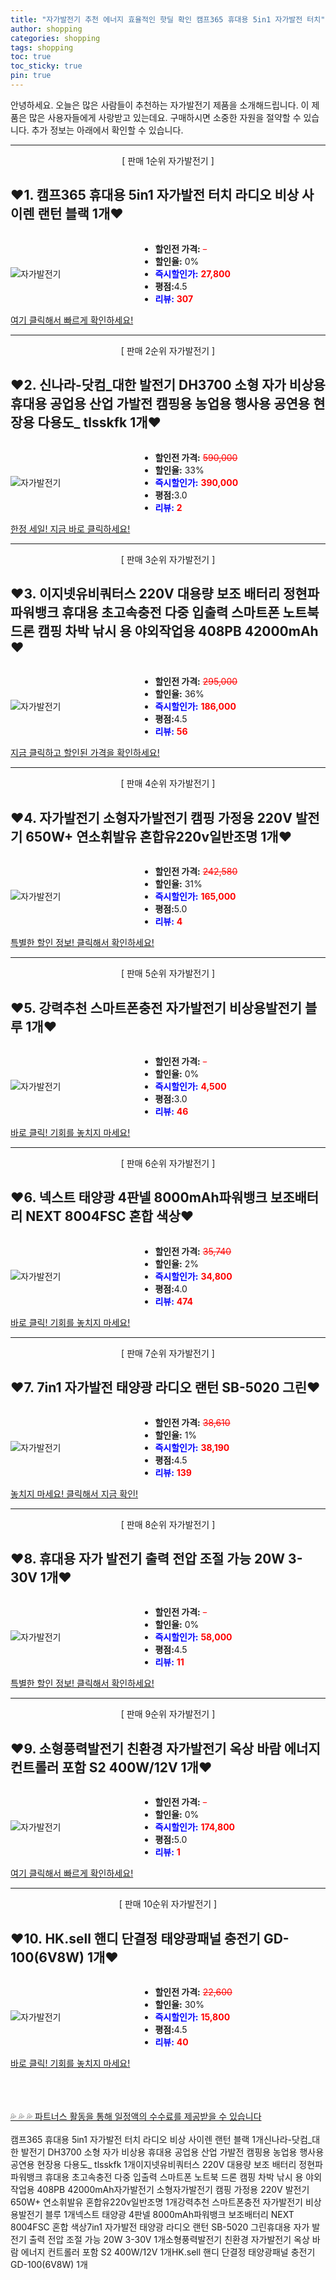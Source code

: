 ```yaml
---
title: "자가발전기 추천 에너지 효율적인 핫딜 확인 캠프365 휴대용 5in1 자가발전 터치"
author: shopping
categories: shopping
tags: shopping
toc: true
toc_sticky: true
pin: true
---
```

안녕하세요. 오늘은 많은 사람들이 추천하는 자가발전기 제품을 소개해드립니다. 이 제품은 많은 사용자들에게 사랑받고 있는데요. 구매하시면 소중한 자원을 절약할 수 있습니다. 추가 정보는 아래에서 확인할 수 있습니다.

---
<p class="toplist" style="margin: 0 auto; display: block; width: fit-content;">[ 판매 1순위 자가발전기 ]</p>

<h2><strong>❤️1. 캠프365 휴대용 5in1 자가발전 터치 라디오 비상 사이렌 랜턴 블랙 1개❤️</strong></h2>

<div style="display: flex; align-items: center;">
    <div style="flex: 0.4;">
        <img src="https://thumbnail8.coupangcdn.com/thumbnails/remote/230x230ex/image/retail/images/2020/03/31/10/3/e2f614d1-2ad8-40f6-8307-f771bafc8c21.jpg" alt="자가발전기" style="max-width: 100%;">
    </div>
    <div style="flex: 0.6; margin-left: 10px;">
        <ul>
            <li><strong>할인전 가격:</strong> <del style="color: red;">-</del></li>
            <li><strong>할인율:</strong> 0%</li>
            <li><span style='color:blue'><strong>즉시할인가:</strong></span> <span style='color:red'><strong>27,800</strong></span></li>
            <li><strong>평점:</strong>4.5</li>
            <li><span style='color:blue'><strong>리뷰:</strong></span> <span style='color:red'><strong>307</strong></span></li>
        </ul>
    </div>
</div>
<div class="center">
    <a href="https://selin100587001.github.io?lptag=AF9450613&subid=githubio&pageKey=1409478495&traceid=V0-153&itemId=2445787030&vendorItemId=70439504748" class="myButton">
        여기 클릭해서 빠르게 확인하세요!
    </a>
</div>


---
<p class="toplist" style="margin: 0 auto; display: block; width: fit-content;">[ 판매 2순위 자가발전기 ]</p>

<h2><strong>❤️2. 신나라-닷컴_대한 발전기 DH3700 소형 자가 비상용 휴대용 공업용 산업 가발전 캠핑용 농업용 행사용 공연용 현장용 다용도_ tlsskfk 1개❤️</strong></h2>

<div style="display: flex; align-items: center;">
    <div style="flex: 0.4;">
        <img src="https://thumbnail6.coupangcdn.com/thumbnails/remote/230x230ex/image/vendor_inventory/c83b/db43adedc8f36d30ef5f733c1d82bdecfea61a737661b1d93a6807a695e4.jpg" alt="자가발전기" style="max-width: 100%;">
    </div>
    <div style="flex: 0.6; margin-left: 10px;">
        <ul>
            <li><strong>할인전 가격:</strong> <del style="color: red;">590,000</del></li>
            <li><strong>할인율:</strong> 33%</li>
            <li><span style='color:blue'><strong>즉시할인가:</strong></span> <span style='color:red'><strong>390,000</strong></span></li>
            <li><strong>평점:</strong>3.0</li>
            <li><span style='color:blue'><strong>리뷰:</strong></span> <span style='color:red'><strong>2</strong></span></li>
        </ul>
    </div>
</div>
<div class="center">
    <a href="https://selin100587001.github.io?lptag=AF9450613&subid=githubio&pageKey=7888583092&traceid=V0-153&itemId=21590680339&vendorItemId=88642226432" class="myButton">
        한정 세일! 지금 바로 클릭하세요!
    </a>
</div>


---
<p class="toplist" style="margin: 0 auto; display: block; width: fit-content;">[ 판매 3순위 자가발전기 ]</p>

<h2><strong>❤️3. 이지넷유비쿼터스 220V 대용량 보조 배터리 정현파 파워뱅크 휴대용 초고속충전 다중 입출력 스마트폰 노트북 드론 캠핑 차박 낚시 용 야외작업용 408PB 42000mAh❤️</strong></h2>

<div style="display: flex; align-items: center;">
    <div style="flex: 0.4;">
        <img src="https://thumbnail8.coupangcdn.com/thumbnails/remote/230x230ex/image/vendor_inventory/0aea/8c4ee52018c7f94af8eb9579b4dd7b52addbae4b54e7e24faf9894e3ed38.jpg" alt="자가발전기" style="max-width: 100%;">
    </div>
    <div style="flex: 0.6; margin-left: 10px;">
        <ul>
            <li><strong>할인전 가격:</strong> <del style="color: red;">295,000</del></li>
            <li><strong>할인율:</strong> 36%</li>
            <li><span style='color:blue'><strong>즉시할인가:</strong></span> <span style='color:red'><strong>186,000</strong></span></li>
            <li><strong>평점:</strong>4.5</li>
            <li><span style='color:blue'><strong>리뷰:</strong></span> <span style='color:red'><strong>56</strong></span></li>
        </ul>
    </div>
</div>
<div class="center">
    <a href="https://selin100587001.github.io?lptag=AF9450613&subid=githubio&pageKey=7677096144&traceid=V0-153&itemId=20495744762&vendorItemId=87306501588" class="myButton">
        지금 클릭하고 할인된 가격을 확인하세요!
    </a>
</div>


---
<p class="toplist" style="margin: 0 auto; display: block; width: fit-content;">[ 판매 4순위 자가발전기 ]</p>

<h2><strong>❤️4. 자가발전기 소형자가발전기 캠핑 가정용 220V 발전기 650W+ 연소휘발유 혼합유220v일반조명 1개❤️</strong></h2>

<div style="display: flex; align-items: center;">
    <div style="flex: 0.4;">
        <img src="https://thumbnail10.coupangcdn.com/thumbnails/remote/230x230ex/image/vendor_inventory/2879/2f7d9f28c9963d807f39e58342b88ce28c588ba2bcfd0137dfc58040feb5.png" alt="자가발전기" style="max-width: 100%;">
    </div>
    <div style="flex: 0.6; margin-left: 10px;">
        <ul>
            <li><strong>할인전 가격:</strong> <del style="color: red;">242,580</del></li>
            <li><strong>할인율:</strong> 31%</li>
            <li><span style='color:blue'><strong>즉시할인가:</strong></span> <span style='color:red'><strong>165,000</strong></span></li>
            <li><strong>평점:</strong>5.0</li>
            <li><span style='color:blue'><strong>리뷰:</strong></span> <span style='color:red'><strong>4</strong></span></li>
        </ul>
    </div>
</div>
<div class="center">
    <a href="https://selin100587001.github.io?lptag=AF9450613&subid=githubio&pageKey=7759764840&traceid=V0-153&itemId=20922739503&vendorItemId=87989564875" class="myButton">
        특별한 할인 정보! 클릭해서 확인하세요!
    </a>
</div>


---
<p class="toplist" style="margin: 0 auto; display: block; width: fit-content;">[ 판매 5순위 자가발전기 ]</p>

<h2><strong>❤️5. 강력추천 스마트폰충전 자가발전기 비상용발전기 블루 1개❤️</strong></h2>

<div style="display: flex; align-items: center;">
    <div style="flex: 0.4;">
        <img src="https://thumbnail9.coupangcdn.com/thumbnails/remote/230x230ex/image/vendor_inventory/b08b/3f7a906baa0730d2c894f743388b4e0afcf1b0016b3d413bfd7b42bb7b46.jpg" alt="자가발전기" style="max-width: 100%;">
    </div>
    <div style="flex: 0.6; margin-left: 10px;">
        <ul>
            <li><strong>할인전 가격:</strong> <del style="color: red;">-</del></li>
            <li><strong>할인율:</strong> 0%</li>
            <li><span style='color:blue'><strong>즉시할인가:</strong></span> <span style='color:red'><strong>4,500</strong></span></li>
            <li><strong>평점:</strong>3.0</li>
            <li><span style='color:blue'><strong>리뷰:</strong></span> <span style='color:red'><strong>46</strong></span></li>
        </ul>
    </div>
</div>
<div class="center">
    <a href="https://selin100587001.github.io?lptag=AF9450613&subid=githubio&pageKey=12155490&traceid=V0-153&itemId=51883200&vendorItemId=5516461300" class="myButton">
        바로 클릭! 기회를 놓치지 마세요!
    </a>
</div>


---
<p class="toplist" style="margin: 0 auto; display: block; width: fit-content;">[ 판매 6순위 자가발전기 ]</p>

<h2><strong>❤️6. 넥스트 태양광 4판넬 8000mAh파워뱅크 보조배터리 NEXT 8004FSC 혼합 색상❤️</strong></h2>

<div style="display: flex; align-items: center;">
    <div style="flex: 0.4;">
        <img src="https://thumbnail8.coupangcdn.com/thumbnails/remote/230x230ex/image/product/image/vendoritem/2019/07/03/3728863502/f49c799d-3829-4756-b54c-fce99c2f9769.jpg" alt="자가발전기" style="max-width: 100%;">
    </div>
    <div style="flex: 0.6; margin-left: 10px;">
        <ul>
            <li><strong>할인전 가격:</strong> <del style="color: red;">35,740</del></li>
            <li><strong>할인율:</strong> 2%</li>
            <li><span style='color:blue'><strong>즉시할인가:</strong></span> <span style='color:red'><strong>34,800</strong></span></li>
            <li><strong>평점:</strong>4.0</li>
            <li><span style='color:blue'><strong>리뷰:</strong></span> <span style='color:red'><strong>474</strong></span></li>
        </ul>
    </div>
</div>
<div class="center">
    <a href="https://selin100587001.github.io?lptag=AF9450613&subid=githubio&pageKey=96173678&traceid=V0-153&itemId=296296039&vendorItemId=3728863502" class="myButton">
        바로 클릭! 기회를 놓치지 마세요!
    </a>
</div>


---
<p class="toplist" style="margin: 0 auto; display: block; width: fit-content;">[ 판매 7순위 자가발전기 ]</p>

<h2><strong>❤️7. 7in1 자가발전 태양광 라디오 랜턴 SB-5020 그린❤️</strong></h2>

<div style="display: flex; align-items: center;">
    <div style="flex: 0.4;">
        <img src="https://thumbnail9.coupangcdn.com/thumbnails/remote/230x230ex/image/retail/images/3124032829348379-1ba0e179-8c17-4a0a-80df-635825053c50.jpg" alt="자가발전기" style="max-width: 100%;">
    </div>
    <div style="flex: 0.6; margin-left: 10px;">
        <ul>
            <li><strong>할인전 가격:</strong> <del style="color: red;">38,610</del></li>
            <li><strong>할인율:</strong> 1%</li>
            <li><span style='color:blue'><strong>즉시할인가:</strong></span> <span style='color:red'><strong>38,190</strong></span></li>
            <li><strong>평점:</strong>4.5</li>
            <li><span style='color:blue'><strong>리뷰:</strong></span> <span style='color:red'><strong>139</strong></span></li>
        </ul>
    </div>
</div>
<div class="center">
    <a href="https://selin100587001.github.io?lptag=AF9450613&subid=githubio&pageKey=4711275359&traceid=V0-153&itemId=5944756984&vendorItemId=73242716697" class="myButton">
        놓치지 마세요! 클릭해서 지금 확인!
    </a>
</div>


---
<p class="toplist" style="margin: 0 auto; display: block; width: fit-content;">[ 판매 8순위 자가발전기 ]</p>

<h2><strong>❤️8. 휴대용 자가 발전기 출력 전압 조절 가능 20W 3-30V 1개❤️</strong></h2>

<div style="display: flex; align-items: center;">
    <div style="flex: 0.4;">
        <img src="https://thumbnail9.coupangcdn.com/thumbnails/remote/230x230ex/image/vendor_inventory/0af4/6d2c74e37c06a9eb29aa3212a1ee71c50bbcd431e746685f8268a25e6e63.jpg" alt="자가발전기" style="max-width: 100%;">
    </div>
    <div style="flex: 0.6; margin-left: 10px;">
        <ul>
            <li><strong>할인전 가격:</strong> <del style="color: red;">-</del></li>
            <li><strong>할인율:</strong> 0%</li>
            <li><span style='color:blue'><strong>즉시할인가:</strong></span> <span style='color:red'><strong>58,000</strong></span></li>
            <li><strong>평점:</strong>4.5</li>
            <li><span style='color:blue'><strong>리뷰:</strong></span> <span style='color:red'><strong>11</strong></span></li>
        </ul>
    </div>
</div>
<div class="center">
    <a href="https://selin100587001.github.io?lptag=AF9450613&subid=githubio&pageKey=210173949&traceid=V0-153&itemId=625912663&vendorItemId=4643723288" class="myButton">
        특별한 할인 정보! 클릭해서 확인하세요!
    </a>
</div>


---
<p class="toplist" style="margin: 0 auto; display: block; width: fit-content;">[ 판매 9순위 자가발전기 ]</p>

<h2><strong>❤️9. 소형풍력발전기 친환경 자가발전기 옥상 바람 에너지 컨트롤러 포함 S2 400W/12V 1개❤️</strong></h2>

<div style="display: flex; align-items: center;">
    <div style="flex: 0.4;">
        <img src="https://thumbnail6.coupangcdn.com/thumbnails/remote/230x230ex/image/vendor_inventory/526a/d963ec13228138374e02874eb548683f3134acf42e9110440bd809d6fe83.jpg" alt="자가발전기" style="max-width: 100%;">
    </div>
    <div style="flex: 0.6; margin-left: 10px;">
        <ul>
            <li><strong>할인전 가격:</strong> <del style="color: red;">-</del></li>
            <li><strong>할인율:</strong> 0%</li>
            <li><span style='color:blue'><strong>즉시할인가:</strong></span> <span style='color:red'><strong>174,800</strong></span></li>
            <li><strong>평점:</strong>5.0</li>
            <li><span style='color:blue'><strong>리뷰:</strong></span> <span style='color:red'><strong>1</strong></span></li>
        </ul>
    </div>
</div>
<div class="center">
    <a href="https://selin100587001.github.io?lptag=AF9450613&subid=githubio&pageKey=7394777391&traceid=V0-153&itemId=19126028263&vendorItemId=90369820480" class="myButton">
        여기 클릭해서 빠르게 확인하세요!
    </a>
</div>


---
<p class="toplist" style="margin: 0 auto; display: block; width: fit-content;">[ 판매 10순위 자가발전기 ]</p>

<h2><strong>❤️10. HK.sell 핸디 단결정 태양광패널 충전기 GD-100(6V8W) 1개❤️</strong></h2>

<div style="display: flex; align-items: center;">
    <div style="flex: 0.4;">
        <img src="https://thumbnail8.coupangcdn.com/thumbnails/remote/230x230ex/image/vendor_inventory/d980/2c763e8039c7dccebdbebacd9f38666db550c8be66cedaf20a4b96410d5e.jpg" alt="자가발전기" style="max-width: 100%;">
    </div>
    <div style="flex: 0.6; margin-left: 10px;">
        <ul>
            <li><strong>할인전 가격:</strong> <del style="color: red;">22,600</del></li>
            <li><strong>할인율:</strong> 30%</li>
            <li><span style='color:blue'><strong>즉시할인가:</strong></span> <span style='color:red'><strong>15,800</strong></span></li>
            <li><strong>평점:</strong>4.5</li>
            <li><span style='color:blue'><strong>리뷰:</strong></span> <span style='color:red'><strong>40</strong></span></li>
        </ul>
    </div>
</div>
<div class="center">
    <a href="https://selin100587001.github.io?lptag=AF9450613&subid=githubio&pageKey=7402678948&traceid=V0-153&itemId=19163768529&vendorItemId=86282235890" class="myButton">
        바로 클릭! 기회를 놓치지 마세요!
    </a>
</div>

<br><br><br>[💦 💦 💦 파트너스 활동을 통해 일정액의 수수료를 제공받을 수 있습니다](https://link.coupang.com/a/bcpT2c)<br><br>캠프365 휴대용 5in1 자가발전 터치 라디오 비상 사이렌 랜턴 블랙 1개신나라-닷컴_대한 발전기 DH3700 소형 자가 비상용 휴대용 공업용 산업 가발전 캠핑용 농업용 행사용 공연용 현장용 다용도_ tlsskfk 1개이지넷유비쿼터스 220V 대용량 보조 배터리 정현파 파워뱅크 휴대용 초고속충전 다중 입출력 스마트폰 노트북 드론 캠핑 차박 낚시 용 야외작업용 408PB 42000mAh자가발전기 소형자가발전기 캠핑 가정용 220V 발전기 650W+ 연소휘발유 혼합유220v일반조명 1개강력추천 스마트폰충전 자가발전기 비상용발전기 블루 1개넥스트 태양광 4판넬 8000mAh파워뱅크 보조배터리 NEXT 8004FSC 혼합 색상7in1 자가발전 태양광 라디오 랜턴 SB-5020 그린휴대용 자가 발전기 출력 전압 조절 가능 20W 3-30V 1개소형풍력발전기 친환경 자가발전기 옥상 바람 에너지 컨트롤러 포함 S2 400W/12V 1개HK.sell 핸디 단결정 태양광패널 충전기 GD-100(6V8W) 1개